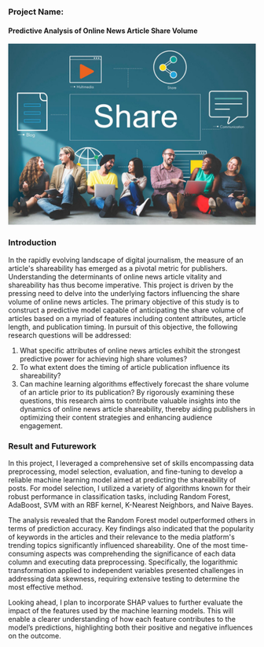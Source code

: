 ### Project Name:
#### Predictive Analysis of Online News Article Share Volume

![Shareability.](https://github.com/winni50927/postpopularity_ml_prediction/blob/main/social-media-shareability.png)

### Introduction
In the rapidly evolving landscape of digital journalism, the measure of an article's shareability
has emerged as a pivotal metric for publishers. Understanding the determinants of online news
article vitality and shareability has thus become imperative. This project is driven by the pressing
need to delve into the underlying factors influencing the share volume of online news articles.
The primary objective of this study is to construct a predictive model capable of anticipating the
share volume of articles based on a myriad of features including content attributes, article length,
and publication timing. In pursuit of this objective, the following research questions will be
addressed:
1. What specific attributes of online news articles exhibit the strongest predictive power for
achieving high share volumes?
2. To what extent does the timing of article publication influence its shareability?
3. Can machine learning algorithms effectively forecast the share volume of an article prior to its
publication?
By rigorously examining these questions, this research aims to contribute valuable insights into
the dynamics of online news article shareability, thereby aiding publishers in optimizing their
content strategies and enhancing audience engagement.

### Result and Futurework
In this project, I leveraged a comprehensive set of skills encompassing data preprocessing, model
selection, evaluation, and fine-tuning to develop a reliable machine learning model aimed at
predicting the shareability of posts. For model selection, I utilized a variety of algorithms known
for their robust performance in classification tasks, including Random Forest, AdaBoost, SVM
with an RBF kernel, K-Nearest Neighbors, and Naive Bayes.

The analysis revealed that the Random Forest model outperformed others in terms of prediction
accuracy. Key findings also indicated that the popularity of keywords in the articles and their
relevance to the media platform's trending topics significantly influenced shareability.
One of the most time-consuming aspects was comprehending the significance of each data
column and executing data preprocessing. Specifically, the logarithmic transformation applied to
independent variables presented challenges in addressing data skewness, requiring extensive
testing to determine the most effective method.

Looking ahead, I plan to incorporate SHAP values to further evaluate the impact of the features
used by the machine learning models. This will enable a clearer understanding of how each
feature contributes to the model’s predictions, highlighting both their positive and negative
influences on the outcome.
